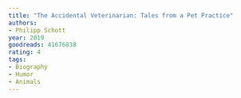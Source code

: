 ```yaml
---
title: "The Accidental Veterinarian: Tales from a Pet Practice"
authors:
- Philipp Schott
year: 2019
goodreads: 41676838
rating: 4
tags:
- Biography
- Humor
- Animals
---
```

